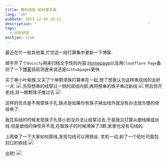 ```yaml
---
title: 额外技能-如何穿手串
lang: "zh"
pubDate: 2023-12-20 10:12
description: "                                                  "
tags:
  - 闲言碎语
mathjax: true
---
```

最近在忙一些其他事,忙完这一段打算集中更新一下博客.

顺手开了个`Docsify`用来归档文字性的内容:[Homepage](https://doc.asyncx.top)以及用`Cloudflare Page`备份了一下[博客](https://blog.asyncx.top)目前测速来说还是`Githubpages`更快.

买了串小叶紫檀,又买了个单颗漆珠打算串在一起,想了想我认为这样串双线的会好一点:
![](https://img.asyncx.top/images/202312201056546.png)
先将想串的线穿过一侧的双线内部,再将想串的珠子串过新线
![](https://img.asyncx.top/images/202312201057785.png)
然后剪开老线,将一颗颗珠子推过去
![](https://img.asyncx.top/images/202312201058729.png)

这样的优点是不用穿珠子孔,缺点是如果你有珠子掉出线外就没有办法很方便的继续串了.

我在系结的时候发现珠子孔径小到没办法让结穿过去,于是我又打算从塑线换成丝线.但是塑线的弹性并不高,在取珠子的时候滑掉了3颗,家里也没有勾线的.

上网查了一下大家如何穿线,发现勾线可以用铁丝. 灵机一动,剥了一个给吐司面包封口的铁线
![](https://img.asyncx.top/images/202312201102617.png)

出院!
![](https://img.asyncx.top/images/202312201104773.png)
